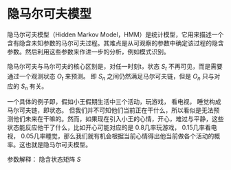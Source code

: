 # 隐马尔可夫模型
隐马尔可夫模型（Hidden Markov Model，HMM）是统计模型，它用来描述一个含有隐含未知参数的马尔可夫过程。其难点是从可观察的参数中确定该过程的隐含参数。然后利用这些参数来作进一步的分析，例如模式识别。

隐马尔可夫与马尔可夫的核心区别是，对任一时刻t，状态 $S_t$ 不再可见，而是需要通过一个观测状态 $O_t$ 来预测。 即 $S_n$ 之间仍然满足马尔可夫链，但是 $O_n$ 只与对应的 $S_n$ 有关。

一个具体的例子即，假如小王假期生活中三个活动，玩游戏， 看电视， 睡觉构成马尔可夫链，即状态。 但我们并不可知他们当前正在干什么，所以看似是无法预测他们未来在干嘛的。然而，如果现在引入小王的心情，开心，难过与平静，这些状态能反应他干了什么，比如开心可能对应的是 0.8几率玩游戏， 0.15几率看电视， 0.05几率睡觉，那么我们就有机会根据当前心情得出他当前做各个活动的概率。这也就是隐马尔可夫模型。

参数解释：
隐含状态矩阵 $S$
